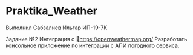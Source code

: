 # Praktika_Weather
Выполнил Сабзалиев Ильгар ИП-19-7К

Задание №2
Интеграция с 📌https://openweathermap.org/
Разработать консольное приложение по интеграции с АПИ погодного сервиса.
